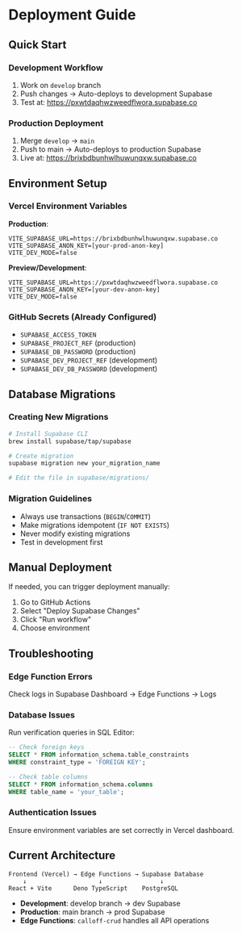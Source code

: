 # Deployment Guide

## Quick Start

### Development Workflow
1. Work on `develop` branch
2. Push changes → Auto-deploys to development Supabase
3. Test at: https://pxwtdaqhwzweedflwora.supabase.co

### Production Deployment
1. Merge `develop` → `main`
2. Push to main → Auto-deploys to production Supabase
3. Live at: https://brixbdbunhwlhuwunqxw.supabase.co

## Environment Setup

### Vercel Environment Variables

**Production**:
```
VITE_SUPABASE_URL=https://brixbdbunhwlhuwunqxw.supabase.co
VITE_SUPABASE_ANON_KEY=[your-prod-anon-key]
VITE_DEV_MODE=false
```

**Preview/Development**:
```
VITE_SUPABASE_URL=https://pxwtdaqhwzweedflwora.supabase.co
VITE_SUPABASE_ANON_KEY=[your-dev-anon-key]
VITE_DEV_MODE=false
```

### GitHub Secrets (Already Configured)
- `SUPABASE_ACCESS_TOKEN`
- `SUPABASE_PROJECT_REF` (production)
- `SUPABASE_DB_PASSWORD` (production)
- `SUPABASE_DEV_PROJECT_REF` (development)
- `SUPABASE_DEV_DB_PASSWORD` (development)

## Database Migrations

### Creating New Migrations
```bash
# Install Supabase CLI
brew install supabase/tap/supabase

# Create migration
supabase migration new your_migration_name

# Edit the file in supabase/migrations/
```

### Migration Guidelines
- Always use transactions (`BEGIN`/`COMMIT`)
- Make migrations idempotent (`IF NOT EXISTS`)
- Never modify existing migrations
- Test in development first

## Manual Deployment

If needed, you can trigger deployment manually:
1. Go to GitHub Actions
2. Select "Deploy Supabase Changes"
3. Click "Run workflow"
4. Choose environment

## Troubleshooting

### Edge Function Errors
Check logs in Supabase Dashboard → Edge Functions → Logs

### Database Issues
Run verification queries in SQL Editor:
```sql
-- Check foreign keys
SELECT * FROM information_schema.table_constraints 
WHERE constraint_type = 'FOREIGN KEY';

-- Check table columns
SELECT * FROM information_schema.columns 
WHERE table_name = 'your_table';
```

### Authentication Issues
Ensure environment variables are set correctly in Vercel dashboard.

## Current Architecture

```
Frontend (Vercel) → Edge Functions → Supabase Database
    ↓                    ↓                ↓
React + Vite      Deno TypeScript    PostgreSQL
```

- **Development**: develop branch → dev Supabase
- **Production**: main branch → prod Supabase
- **Edge Functions**: `calloff-crud` handles all API operations